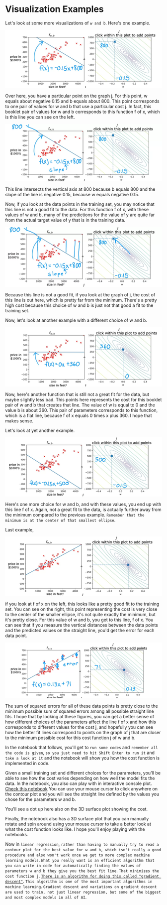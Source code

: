 # Visualization Examples
Let's look at some more visualizations of `w and b`.
Here's one example.

![VE1](./../../Assets/Supervised/RegressionModel/VE1.png)

Over here, you have a particular point on the graph j. For this point, w equals about negative 0.15 and b equals about 800. This point corresponds to one pair of values for w and b that use a particular cost j. In fact, this booklet pair of values for w and b corresponds to this function f of x, which is this line you can see on the left.

![VE2](./../../Assets/Supervised/RegressionModel/VE2.png)

This line intersects the vertical axis at 800 because b equals 800 and the slope of the line is negative 0.15, because w equals negative 0.15.

Now, if you look at the data points in the training set, you may notice that this line is not a good fit to the data. For this function f of x, with these values of w and b, many of the predictions for the value of y are quite far from the actual target value of y that is in the training data.

![VE3](./../../Assets/Supervised/RegressionModel/VE3.png)

Because this line is not a good fit, if you look at the graph of j, the cost of this line is out here, which is pretty far from the minimum. There's a pretty high cost because this choice of w and b is just not that good a fit to the training set.


Now, let's look at another example with a different choice of w and b.

![VE4](./../../Assets/Supervised/RegressionModel/VE4.png)

Now, here's another function that is still not a great fit for the data, but maybe slightly less bad. This points here represents the cost for this booklet pair of w and b that creates that line. The value of w is equal to 0 and the value b is about 360. This pair of parameters corresponds to this function, which is a flat line, because f of x equals 0 times x plus 360. I hope that makes sense.

Let's look at yet another example.

![VE5](./../../Assets/Supervised/RegressionModel/VE5.png)

Here's one more choice for w and b, and with these values, you end up with this line f of x. Again, not a great fit to the data, is actually further away from the minimum compared to the previous example. `Remember that the minimum is at the center of that smallest ellipse`.

Last example,

![VE6](./../../Assets/Supervised/RegressionModel/VE6.png)

if you look at f of x on the left, this looks like a pretty good fit to the training set. You can see on the right, this point representing the cost is very close to the center of the smaller ellipse, it's not quite exactly the minimum, but it's pretty close. For this value of w and b, you get to this line, f of x. You can see that if you measure the vertical distances between the data points and the predicted values on the straight line, you'd get the error for each data point.

![VE7](./../../Assets/Supervised/RegressionModel/VE7.png)

The sum of squared errors for all of these data points is pretty close to the minimum possible sum of squared errors among all possible straight line fits. I hope that by looking at these figures, you can get a better sense of how different choices of the parameters affect the line f of x and how this corresponds to different values for the cost j, and hopefully you can see how the better fit lines correspond to points on the graph of j that are closer to the minimum possible cost for this cost function j of w and b.

In the notebook that follows, you'll get to `run some codes` and `remember all the code is given`, `so you just need to hit Shift Enter to run it` and `take a look at it` and the notebook will show you how the cost function is implemented in code. 

Given a small training set and different choices for the parameters, you'll be able to see how the cost varies depending on how well the model fits the data. In the notebook, you also can play with in interactive console plot. [Check this notebook](Jupyter%20Notebooks/CostFunctionVisualization.ipynb) You can use your mouse cursor to click anywhere on the contour plot and you will see the straight line defined by the values you chose for the parameters w and b. 

You'll see a dot up here also on the 3D surface plot showing the cost. 

Finally, the notebook also has a 3D surface plot that you can manually rotate and spin around using your mouse cursor to take a better look at what the cost function looks like. I hope you'll enjoy playing with the notebooks. 

Now in `linear regression`, `rather than having to manually try to read a contour plot for the best value for w and b, which isn't really a good procedure and also won't work once we get to more complex machine learning models`. `What you really want is an efficient algorithm that you can write in code for automatically finding the values of parameters w and b they give you the best fit line`. `That minimizes the cost function j`. <u> `There is an algorithm for doing this called "gradient descent"`</u>. `This algorithm is one of the most important algorithms in machine learning`. `Gradient descent and variations on gradient descent are used to train, not just linear regression, but some of the biggest and most complex models in all of AI`.
